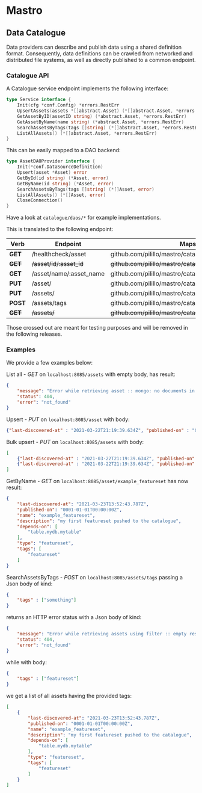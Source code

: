 # Mastro
## Data Catalogue
Data providers can describe and publish data using a shared definition format.
Consequently, data definitions can be crawled from networked and distributed file systems, as well as directly published to a common endpoint.

### Catalogue API
A Catalogue service endpoint implements the following interface:

```go
type Service interface {
	Init(cfg *conf.Config) *errors.RestErr
	UpsertAssets(assets *[]abstract.Asset) (*[]abstract.Asset, *errors.RestErr)
	GetAssetByID(assetID string) (*abstract.Asset, *errors.RestErr)
	GetAssetByName(name string) (*abstract.Asset, *errors.RestErr)
	SearchAssetsByTags(tags []string) (*[]abstract.Asset, *errors.RestErr)
	ListAllAssets() (*[]abstract.Asset, *errors.RestErr)
}
```

This can be easily mapped to a DAO backend:
```go
type AssetDAOProvider interface {
	Init(*conf.DataSourceDefinition)
	Upsert(asset *Asset) error
	GetById(id string) (*Asset, error)
	GetByName(id string) (*Asset, error)
	SearchAssetsByTags(tags []string) (*[]Asset, error)
	ListAllAssets() (*[]Asset, error)
	CloseConnection()
}
```

Have a look at `catalogue/daos/*` for example implementations.

This is translated to the following endpoint:

| Verb        | Endpoint                | Maps to                                                 |
|-------------|-------------------------|---------------------------------------------------------|
| **GET**     | /healthcheck/asset      | github.com/pilillo/mastro/catalogue.Ping                |
| ~~**GET**~~ | ~~/asset/id/:asset_id~~ | ~~github.com/pilillo/mastro/catalogue.GetAssetByID~~    |
| **GET**     | /asset/name/:asset_name | github.com/pilillo/mastro/catalogue.GetAssetByName      |
| **PUT**     | /asset/                 | github.com/pilillo/mastro/catalogue.UpsertAsset         |
| **PUT**     | /assets/                | github.com/pilillo/mastro/catalogue.BulkUpsert          |
| **POST**    | /assets/tags            | github.com/pilillo/mastro/catalogue.SearchAssetsByTags  |
| ~~**GET**~~ | ~~/assets/~~            | ~~github.com/pilillo/mastro/catalogue.ListAllAssets~~   | 

Those crossed out are meant for testing purposes and will be removed in the following releases.

### Examples

We provide a few examples below:

List all - *GET* on `localhost:8085/assets` with empty body, has result:
```json
{
    "message": "Error while retrieving asset :: mongo: no documents in result",
    "status": 404,
    "error": "not_found"
}
```

Upsert - *PUT* on `localhost:8085/asset` with body:
```json
{"last-discovered-at" : "2021-03-22T21:19:39.634Z", "published-on" : "0001-01-01T00:00:00.000Z", "name" : "example_featureset", "description" : "my first featureset pushed to the catalogue", "depends-on" : ["table.mydb.mytable"], "type" : "featureset"}
```

Bulk upsert - *PUT* on `localhost:8085/assets` with body:
```json
[
	{"last-discovered-at" : "2021-03-22T21:19:39.634Z", "published-on" : "0001-01-01T00:00:00.000Z", "name" : "example_featureset", "description" : "my first featureset pushed to the catalogue", "depends-on" : ["table.mydb.mytable"], "type" : "featureset", "tags" : ["featureset"]},
    {"last-discovered-at" : "2021-03-22T21:19:39.634Z", "published-on" : "0001-01-01T00:00:00.000Z", "name" : "example_featureset", "description" : "my first featureset pushed to the catalogue", "depends-on" : ["table.mydb.mytable"], "type" : "featureset", "tags" : ["featureset"]}    
]
```

GetByName - *GET* on `localhost:8085/asset/example_featureset` has now result:
```json
{
    "last-discovered-at": "2021-03-23T13:52:43.787Z",
    "published-on": "0001-01-01T00:00:00Z",
    "name": "example_featureset",
    "description": "my first featureset pushed to the catalogue",
    "depends-on": [
        "table.mydb.mytable"
    ],
    "type": "featureset",
	"tags": [
        "featureset"
    ]
}
```

SearchAssetsByTags - *POST* on `localhost:8085/assets/tags` passing a Json body of kind:
```json
{
    "tags" : ["something"]
}
```

returns an HTTP error status with a Json body of kind:
```json
{
    "message": "Error while retrieving assets using filter :: empty result set",
    "status": 404,
    "error": "not_found"
}
```

while with body:
```json
{
    "tags" : ["featureset"]
}
```

we get a list of all assets having the provided tags:
```json
[
	{
		"last-discovered-at": "2021-03-23T13:52:43.787Z",
		"published-on": "0001-01-01T00:00:00Z",
		"name": "example_featureset",
		"description": "my first featureset pushed to the catalogue",
		"depends-on": [
			"table.mydb.mytable"
		],
		"type": "featureset",
		"tags": [
			"featureset"
		]
	}
]
```